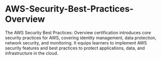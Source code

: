 # AWS-Security-Best-Practices-Overview
The AWS Security Best Practices: Overview certification introduces core security practices for AWS, covering identity management, data protection, network security, and monitoring. It equips learners to implement AWS security features and best practices to protect applications, data, and infrastructure in the cloud.
